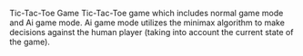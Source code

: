 Tic-Tac-Toe Game
 
 Tic-Tac-Toe game which includes normal game mode and Ai game mode. 
Ai game mode utilizes the minimax algorithm to make decisions against the human player (taking into account the current state of the game).

